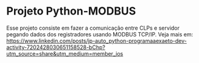 # Projeto Python-MODBUS
 Esse projeto consiste em fazer a comunicação entre CLPs e servidor pegando dados dos registradores usando MODBUS TCP/IP.
Veja mais em: https://www.linkedin.com/posts/jp-auto_python-programaaexaeto-dev-activity-7202428030651158528-bChp?utm_source=share&utm_medium=member_ios
